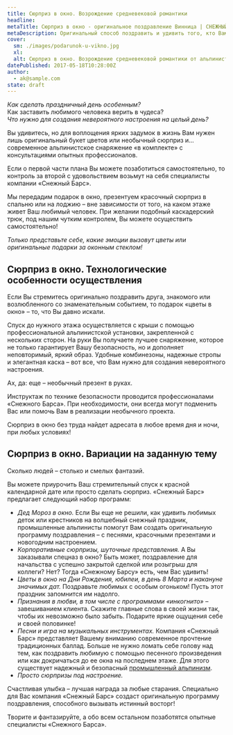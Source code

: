 ```yaml
---
title: Сюрприз в окно. Возрождение средневековой романтики
headline: 
metaTitle: Сюрприз в окно - оригинальное поздравление Винница | СНЕЖНЫЙ БАРС
metaDescription: Оригинальный способ поздравить и удивить того, кто Вам дорог это – подарок в окно. Звоните ☎ +38 (097) 970-53-76 для заказа поздравления
cover:
  sm: ./images/podarunok-u-vikno.jpg
  xl: 
  alt: Сюрприз в окно. Возрождение средневековой романтики от альпинистов компании "Снежный Барс" Фото
datePublished: 2017-05-18T10:28:00Z
author:
  - ak@sample.com
state: draft
---
```

_Как сделать праздничный день особенным?_  
Как заставить любимого человека верить в чудеса?  
_Что нужно для создания невероятного настроения на целый день?_

Вы удивитесь, но для воплощения ярких задумок в жизнь Вам нужен лишь оригинальный букет цветов или необычный сюрприз и… современное альпинистское снаряжение «в комплекте» с консультациями опытных профессионалов.

Если о первой части плана Вы можете позаботиться самостоятельно, то контроль за второй с удовольствием возьмут на себя специалисты компании «Снежный Барс».

Мы передадим подарок в окно, презентуем красочный сюрприз в спальню или на лоджию – вне зависимости от того, на каком этаже живет Ваш любимый человек. При желании подобный каскадерский трюк, под нашим чутким контролем, Вы можете осуществить самостоятельно!

_Только представьте себе, какие эмоции вызовут цветы или оригинальные подарки за оконным стеклом!_

## Сюрприз в окно. Технологические особенности осуществления

Если Вы стремитесь оригинально поздравить друга, знакомого или возлюбленного со знаменательным событием, то подарок «цветы в окно» – то, что Вы давно искали.    

Спуск до нужного этажа осуществляется с крыши с помощью профессиональной альпинистской установки, закрепленной с нескольких сторон. На руки Вы получаете лучшее снаряжение, которое не только гарантирует Вашу безопасность, но и дополняет неповторимый, яркий образ. Удобные комбинезоны, надежные стропы и элегантная каска – вот все, что Вам нужно для создания невероятного настроения.

Ах, да: еще – необычный презент в руках.

Инструктаж по технике безопасности проводится профессионалами «Снежного Барса». При необходимости, они всегда могут подменить Вас или помочь Вам в реализации необычного проекта.

Сюрприз в окно без труда найдет адресата в любое время дня и ночи, при любых условиях!

## Сюрприз в окно. Вариации на заданную тему

Сколько людей – столько и смелых фантазий.

Вы можете приурочить Ваш стремительный спуск к красной календарной дате или просто сделать сюрприз. «Снежный Барс» предлагает следующий набор программ:

- _Дед Мороз в окно._ Если Вы еще не решили, как удивить любимых деток или крестников на волшебный снежный праздник, промышленные альпинисты помогут Вам создать оригинальную программу поздравления – с песнями, красочными презентами и новогодним настроением.
- _Корпоративные сюрпризы, шуточные представления._ А Вы заказывали спецназ в окно? Быть может, поздравление для начальства с успешно закрытой сделкой или розыгрыш для коллеги? Нет? Тогда «Снежному Барсу» есть, чем Вас удивить!
- _Цветы в окно_ _на Дни Рождения, юбилеи, в день 8 Марта и накануне значимых дат._ Поздравьте любимых с особым огоньком! Пусть этот праздник запомнится им надолго.
- _Признания в любви, в том числе с программами «инкогнито»_ – завешиванием клиента. Скажите главные слова в своей жизни так, чтобы их невозможно было забыть. Подарите яркие ощущения себе и своей половинке!
- _Песни и игра на музыкальных инструментах._ Компания «Снежный Барс» представляет Вашему вниманию современное прочтение традиционных баллад. Больше не нужно ломать себе голову над тем, как поздравить любимую с помощью песенного произведения или как докричаться до ее окна на последнем этаже. Для этого существует надежный и безопасный [промышленный альпинизм](/ru/blog/promyshlennyi-alpinizm/ "Высотные работы любой сложности").
- _Просто сюрпризы под настроение._

Счастливая улыбка – лучшая награда за любые старания. Специально для Вас компания «Снежный Барс» создаст оригинальную программу поздравления, способного вызывать истинный восторг!

Творите и фантазируйте, а обо всем остальном позаботятся опытные специалисты «Снежного Барса».
